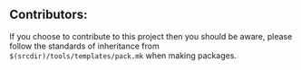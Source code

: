 
## Contributors:

If you choose to contribute to this project then you should be aware, please
follow the standards of inheritance from `$(srcdir)/tools/templates/pack.mk`
when making packages.
